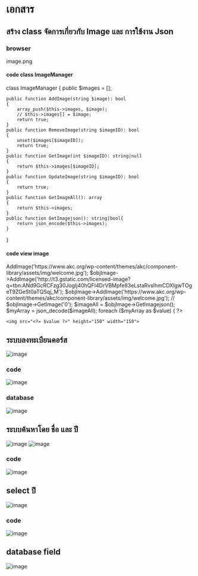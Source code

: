 # เอกสาร
## สร้าง class จัดการเกี่ยวกับ Image และ การใช้งาน Json
### browser
image.png
#### code class ImageManager
class ImageManager
{
    <!-- สร้าง Properties เก็บข้อมูล url รูป -->
    public $images = [];
    <!-- สร้าง Method จัดการรูป-->

    public function AddImage(string $image): bool
    {
        array_push($this->images, $image);
        // $this->images[] = $image;
        return true;
    }
    public function RemoveImage(string $imageID): bool
    {
        unset($images[$imageID]);
        return true;
    }
    public function GetImage(int $imageID): string|null
    {
        return $this->images[$imageID];
    }
    public function UpdateImage(string $imageID): bool
    {
        return true;
    }
    public function GetImageAll(): array
    {
        return $this->images;
    }
    public function GetImagejson(): string|bool{
        return json_encode($this->images);
    }
}
#### code view image
<?php
include_once('./ImageMagage.php');


$objImage = new ImageManager();
$objImage->AddImage('https://www.akc.org/wp-content/themes/akc/component-library/assets/img/welcome.jpg');
$objImage->AddImage('http://t3.gstatic.com/licensed-image?q=tbn:ANd9GcRCFzg30JogIj40hQFI4DrVBMpfe83eLstaRvslhmCDXlgwTOgeT9ZGeSt0aTQSqj_M');
$objImage->AddImage('https://www.akc.org/wp-content/themes/akc/component-library/assets/img/welcome.jpg');
// $objImage->GetImage('0');
$imageAll = $objImage->GetImagejson();
$myArray = json_decode($imageAll);

foreach ($myArray as $value) {
    ?>
    <img src="<?= $value ?>" height="150" width="150">
<?php } ?>

## ระบบลงทะเบียนคอร์ส
![image](https://user-images.githubusercontent.com/73205970/218973550-c206630b-99d2-427e-83f5-11e01933a3aa.png)
### code
![image](https://user-images.githubusercontent.com/73205970/218973692-ff67ce75-77ff-4164-b72a-fbae0e81dd4d.png)
### database
![image](https://user-images.githubusercontent.com/73205970/218973806-394012ff-9564-4731-9432-79e1915bc742.png)


## ระบบค้นหาโดย ชื่อ และ ปี
![image](https://user-images.githubusercontent.com/73205970/214227741-029cbf51-a241-4a16-ab5d-47ebf55dbb88.png)
![image](https://user-images.githubusercontent.com/73205970/214227823-2b5860de-6e05-43db-aa94-4b06823a7df0.png)
### code
![image](https://user-images.githubusercontent.com/73205970/214228592-d290d2da-f739-4abd-9ece-5349405dcf47.png)

## select ปี
![image](https://user-images.githubusercontent.com/73205970/214228475-c18e774c-a488-46d0-b260-1eac98b8efbd.png)
### code
![image](https://user-images.githubusercontent.com/73205970/214228729-c1067612-50b3-4f43-9467-fc3119acffed.png)
## database field
![image](https://user-images.githubusercontent.com/73205970/214228865-0ee31bd8-4975-485b-bbbb-5f628e4c0971.png)
